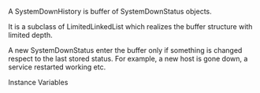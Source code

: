 A SystemDownHistory is buffer of SystemDownStatus objects. 

It is a subclass of LimitedLinkedList which realizes the buffer structure with limited depth.

A new SystemDownStatus enter the buffer only if something is changed respect to the last stored status. For example, a new host is gone down, a service restarted working etc. 

Instance Variables
